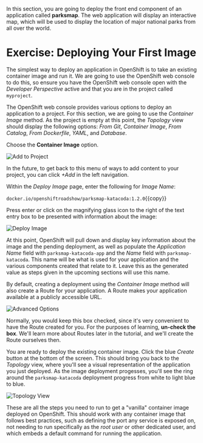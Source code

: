 In this section, you are going to deploy the front end component of an application called **parksmap**. The web application will display an interactive map, which will be used to display the location of major national parks from all over the world.

# Exercise: Deploying Your First Image

The simplest way to deploy an application in OpenShift is to take an existing container image and run it. We are going to use the OpenShift web console to do this, so ensure you have the OpenShift web console open with the *Developer Perspective* active and that you are in the project called `myproject`.

The OpenShift web console provides various options to deploy an application to a project. For this section, we are going to use the *Container Image* method. As the project is empty at this point, the *Topology* view should display the following options: *From Git*, *Container Image*, *From Catalog*, *From Dockerfile*, *YAML*, and *Database*.

Choose the **Container Image** option.

![Add to Project](../../assets/introduction/getting-started-42/3add-to-empty-project.png)

In the future, to get back to this menu of ways to add content to your project, you can click *+Add* in the left navigation.

Within the *Deploy Image* page, enter the following for *Image Name*:

`docker.io/openshiftroadshow/parksmap-katacoda:1.2.0`{{copy}}

Press enter or click on the magnifying glass icon to the right of the text entry box to be presented with information about the image:

![Deploy Image](../../assets/introduction/getting-started-42/3deploy-parksmap-image.png)

At this point, OpenShift will pull down and display key information about the image and the pending deployment, as well as populate the *Application Name* field with `parksmap-katacoda-app` and the *Name* field with `parksmap-katacoda`. This name will be what is used for your application and the various components created that relate to it. Leave this as the generated value as steps given in the upcoming sections will use this name.

By default, creating a deployment using the *Container Image* method will also create a Route for your application. A Route makes your application available at a publicly accessible URL.

![Advanced Options](../../assets/introduction/getting-started-42/3advanced-options.png)

Normally, you would keep this box checked, since it's very convenient to have the Route created for you. For the purposes of learning, **un-check the box**. We'll learn more about Routes later in the tutorial, and we'll create the Route ourselves then.

You are ready to deploy the existing container image. Click the blue *Create* button at the bottom of the screen. This should bring you back to the *Topology* view, where you'll see a visual representation of the application you just deployed. As the image deployment progesses, you'll see the ring around the `parksmap-katacoda` deployment progress from white to light blue to blue.

![Topology View](../../assets/introduction/getting-started-42/3parksmap-overview.png)

These are all the steps you need to run to get a "vanilla" container image deployed on OpenShift. This should work with any container image that follows best practices, such as defining the port any service is exposed on, not needing to run specifically as the *root user* or other dedicated user, and which embeds a default command for running the application.
